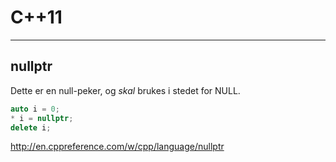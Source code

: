 # C++11

---

## nullptr

Dette er en null-peker, og *skal* brukes i stedet for NULL.

```cpp
auto i = 0;
* i = nullptr;
delete i;
```

http://en.cppreference.com/w/cpp/language/nullptr
